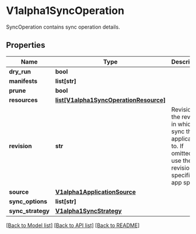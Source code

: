 # V1alpha1SyncOperation

SyncOperation contains sync operation details.
## Properties
Name | Type | Description | Notes
------------ | ------------- | ------------- | -------------
**dry_run** | **bool** |  | [optional] 
**manifests** | **list[str]** |  | [optional] 
**prune** | **bool** |  | [optional] 
**resources** | [**list[V1alpha1SyncOperationResource]**](V1alpha1SyncOperationResource.md) |  | [optional] 
**revision** | **str** | Revision is the revision in which to sync the application to. If omitted, will use the revision specified in app spec. | [optional] 
**source** | [**V1alpha1ApplicationSource**](V1alpha1ApplicationSource.md) |  | [optional] 
**sync_options** | **list[str]** |  | [optional] 
**sync_strategy** | [**V1alpha1SyncStrategy**](V1alpha1SyncStrategy.md) |  | [optional] 

[[Back to Model list]](../README.md#documentation-for-models) [[Back to API list]](../README.md#documentation-for-api-endpoints) [[Back to README]](../README.md)


